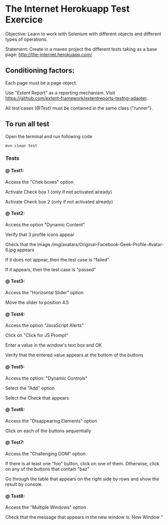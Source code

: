 # The Internet Herokuapp Test Exercice

Objective: Learn to work with Selenium with different objects and different types of operations.

Statement: Create in a maven project the different tests taking as a base page: http://the-internet.herokuapp.com/

## Conditioning factors:

Each page must be a page object.

Use "Extent Report" as a reporting mechanism. Visit https://github.com/extent-framework/extentreports-testng-adapter.

All test cases (@Test) must be contained in the same class ("runner").

## To run all test

Open the terminal and run following code

```
mvn clean test

```

### Tests

#### @ Test1:

Access the "Chek boxes" option

Activate Check box 1 (only if not activated already)

Activate Check box 2 (only if not activated already)

#### @ Test2:

Access the option "Dynamic Content"

Verify that 3 profile icons appear

Check that the image /img/avatars/Original-Facebook-Geek-Profile-Avatar-6.jpg appears

If it does not appear, then the test case is "failed"

If it appears, then the test case is "passed"

#### @ Test3:

Access the "Horizontal Slider" option

Move the slider to position 4.5

#### @ Test4:

Access the option "JavaScript Alerts"

Click on "Click for JS Prompt"

Enter a value in the window's text box and OK

Verify that the entered value appears at the bottom of the buttons

#### @ Test5:

Access the option: "Dynamic Controls"

Select the "Add" option

Select the Check that appears

#### @ Test6:

Access the "Disappearing Elements" option

Click on each of the buttons sequentially

#### @ Test7:

Access the "Challenging DOM" option

If there is at least one "foo" button, click on one of them. Otherwise, click on any of the buttons that contain "baz"

Go through the table that appears on the right side by rows and show the result by console.

#### @ Test8:

Access the "Multiple Windows" option

Check that the message that appears in the new window is: New Window "